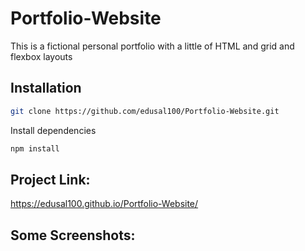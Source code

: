 # Portfolio-Website

This is a fictional personal portfolio with a little of HTML and grid and flexbox layouts

## Installation


```bash
git clone https://github.com/edusal100/Portfolio-Website.git
```

Install dependencies

```bash
npm install
```

## Project Link:

https://edusal100.github.io/Portfolio-Website/

## Some Screenshots:
